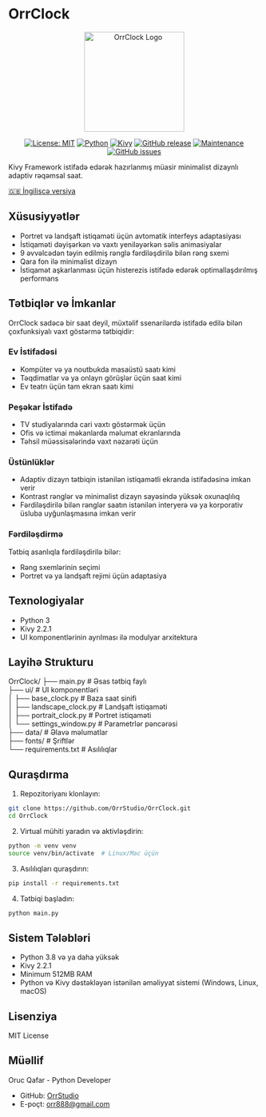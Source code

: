 # OrrClock

<div align="center">
  <img src="https://github.com/user-attachments/assets/83289c8e-472e-44d9-8bc7-eb27bec46763" alt="OrrClock Logo" width="200"/>
</div>

<div align="center">
  
[![License: MIT](https://img.shields.io/badge/License-MIT-yellow.svg)](https://opensource.org/licenses/MIT)
[![Python](https://img.shields.io/badge/Python-3.8%2B-blue)](https://www.python.org/)
[![Kivy](https://img.shields.io/badge/Kivy-2.2.1-brightgreen)](https://kivy.org/)
[![GitHub release](https://img.shields.io/badge/Release-v1.0.0-blue)](https://github.com/OrrStudio/OrrClock/releases)
[![Maintenance](https://img.shields.io/badge/Maintained%3F-yes-green.svg)](https://github.com/OrrStudio/OrrClock/graphs/commit-activity)
[![GitHub issues](https://img.shields.io/github/issues/OrrStudio/OrrClock)](https://github.com/OrrStudio/OrrClock/issues)

</div>

Kivy Framework istifadə edərək hazırlanmış müasir minimalist dizaynlı adaptiv rəqəmsal saat.

[🇬🇧 İngiliscə versiya](README.md)

## Xüsusiyyətlər

- Portret və landşaft istiqaməti üçün avtomatik interfeys adaptasiyası
- İstiqaməti dəyişərkən və vaxtı yeniləyərkən səlis animasiyalar
- 9 əvvəlcədən təyin edilmiş rənglə fərdiləşdirilə bilən rəng sxemi
- Qara fon ilə minimalist dizayn
- İstiqamət aşkarlanması üçün histerezis istifadə edərək optimallaşdırılmış performans

## Tətbiqlər və İmkanlar

OrrClock sadəcə bir saat deyil, müxtəlif ssenarilərdə istifadə edilə bilən çoxfunksiyalı vaxt göstərmə tətbiqidir:

### Ev İstifadəsi
- Kompüter və ya noutbukda masaüstü saatı kimi
- Təqdimatlar və ya onlayn görüşlər üçün saat kimi
- Ev teatrı üçün tam ekran saatı kimi

### Peşəkar İstifadə
- TV studiyalarında cari vaxtı göstərmək üçün
- Ofis və ictimai məkanlarda məlumat ekranlarında
- Təhsil müəssisələrində vaxt nəzarəti üçün

### Üstünlüklər
- Adaptiv dizayn tətbiqin istənilən istiqamətli ekranda istifadəsinə imkan verir
- Kontrast rənglər və minimalist dizayn sayəsində yüksək oxunaqlılıq
- Fərdiləşdirilə bilən rənglər saatın istənilən interyerə və ya korporativ üsluba uyğunlaşmasına imkan verir

### Fərdiləşdirmə
Tətbiq asanlıqla fərdiləşdirilə bilər:
- Rəng sxemlərinin seçimi
- Portret və ya landşaft rejimi üçün adaptasiya

## Texnologiyalar

- Python 3
- Kivy 2.2.1
- UI komponentlərinin ayrılması ilə modulyar arxitektura

## Layihə Strukturu

OrrClock/
├── main.py                 # Əsas tətbiq faylı  
├── ui/                     # UI komponentləri  
│   ├── base_clock.py       # Baza saat sinifi  
│   ├── landscape_clock.py  # Landşaft istiqaməti  
│   ├── portrait_clock.py   # Portret istiqaməti  
│   └── settings_window.py  # Parametrlər pəncərəsi  
├── data/                   # Əlavə məlumatlar  
├── fonts/                  # Şriftlər  
└── requirements.txt        # Asılılıqlar  

## Quraşdırma

1. Repozitoriyanı klonlayın:
```bash
git clone https://github.com/OrrStudio/OrrClock.git
cd OrrClock
```

2. Virtual mühiti yaradın və aktivləşdirin:
```bash
python -m venv venv
source venv/bin/activate  # Linux/Mac üçün
```

3. Asılılıqları quraşdırın:
```bash
pip install -r requirements.txt
```

4. Tətbiqi başladın:
```bash
python main.py
```

## Sistem Tələbləri

- Python 3.8 və ya daha yüksək
- Kivy 2.2.1
- Minimum 512MB RAM
- Python və Kivy dəstəkləyən istənilən əməliyyat sistemi (Windows, Linux, macOS)

## Lisenziya

MIT License

## Müəllif

Oruc Qafar - Python Developer
- GitHub: [OrrStudio](https://github.com/OrrStudio)
- E-poçt: orr888@gmail.com
